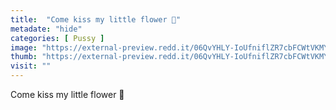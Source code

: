 ```yaml
---
title:  "Come kiss my little flower 💖"
metadate: "hide"
categories: [ Pussy ]
image: "https://external-preview.redd.it/06QvYHLY-IoUfniflZR7cbFCWtVKMYsMx_GBl69KKnU.jpg?auto=webp&s=2f1f2f2d0a49089c77cc52b3476be815e686b8b5"
thumb: "https://external-preview.redd.it/06QvYHLY-IoUfniflZR7cbFCWtVKMYsMx_GBl69KKnU.jpg?width=1080&crop=smart&auto=webp&s=849157cd060daee99872c1132fd7dd26931e1167"
visit: ""
---
```

Come kiss my little flower 💖
